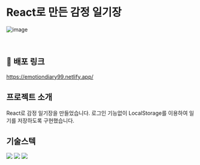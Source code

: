 # React로 만든 감정 일기장


![image](https://github.com/user-attachments/assets/7e4ed748-3219-40e0-b838-1b637e4ad122)




<br>

## 🔗 배포 링크 

https://emotiondiary99.netlify.app/


## 프로젝트 소개

React로 감정 일기장을 만들었습니다. 로그인 기능없이 LocalStorage를 이용하여 일기를 저장하도록 구현했습니다.  

## 기술스텍
<div>
    <img src="https://img.shields.io/badge/html5-E34F26?style=for-the-badge&logo=html5&logoColor=white"> 
  <img src="https://img.shields.io/badge/css-1572B6?style=for-the-badge&logo=css3&logoColor=white"> 
  <img src="https://img.shields.io/badge/React-009900?style=for-the-badge&logo=React&logoColor=white"> 
</div>
